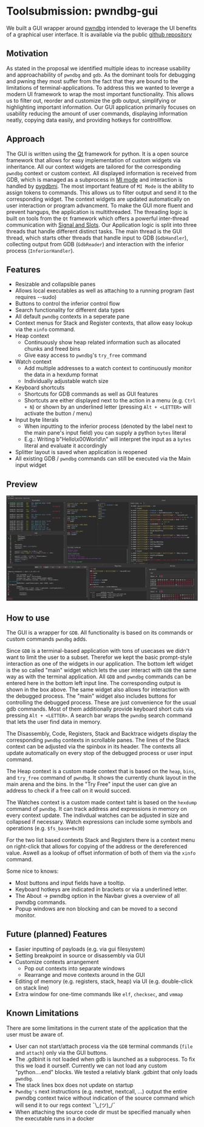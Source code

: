 # Toolsubmission: pwndbg-gui 

We built a GUI wrapper around [pwndbg](https://github.com/pwndbg/pwndbg) intended to leverage the UI benefits of a graphical user interface. It is available via the public [github repository](https://github.com/AlEscher/pwndbg-gui)


## Motivation

As stated in the proposal we identified multiple ideas to increase usability and approachability of `pwndbg` and `gdb`. As the dominant tools for debugging and pwning they most suffer from the fact that they are bound to the limitations of terminal-applications. To address this we wanted to leverge a modern UI framework to wrap the most important functionality. This allows us to filter out, reorder and customize the gdb output, simplifying or highlighting important information. Our GUI application primarily focuses on usability reducing the amount of user commands, displaying information neatly, copying data easily, and providing hotkeys for controllflow.    


## Approach

The GUI is written using the [Qt](https://doc.qt.io/qtforpython-6/) framework for python. It is a open source framework that allows for easy implementation of custom widgets via inheritance. All our context widgets are tailored for the corresponding `pwndbg` context or custom context. 
All displayed information is received from GDB, which is managed as a subprocess in [MI mode](https://ftp.gnu.org/old-gnu/Manuals/gdb/html_chapter/gdb_22.html) and interaction is handled by [pygdbmi](https://pypi.org/project/pygdbmi/). The most important feature of `MI Mode` is the ability to assign tokens to commands. This allows us to filter output and send it to the corresponding widget. The context widgets are updated automatically on user interaction or program advancment.
To make the GUI more fluent and prevent hangups, the application is multithreaded. The threading logic is built on tools from the `Qt` framework which offers a powerful inter-thread communication with [Signal and Slots](https://doc.qt.io/qt-6/signalsandslots.html).
Our Application logic is split into three threads that handle different distinct tasks.
The main thread is the GUI thread, which starts other threads that handle input to GDB (`GdbHandler`), collecting output from GDB (`GdbReader`) and interaction with the inferior process (`InferiorHandler`).


## Features

- Resizable and collapsible panes
- Allows local executables as well as attaching to a running program (last requires --sudo)
- Buttons to control the inferior control flow
- Search functionality for different data types
- All default `pwndbg` contexts in a seperate pane
- Context menus for Stack and Register contexts, that allow easy lookup via the `xinfo` command.
- Heap context
  - Continuously show heap related information such as allocated chunks and freed bins
  - Give easy access to `pwndbg`'s `try_free` command
- Watch context
  - Add multiple addresses to a watch context to continuously monitor the data in a hexdump format
  - Individually adjustable watch size 
- Keyboard shortcuts
  - Shortcuts for GDB commands as well as GUI features
  - Shortcuts are either displayed next to the action in a menu (e.g. `Ctrl + N`) or shown by an underlined letter (pressing `Alt + <LETTER>` will activate the button / menu)
- Input byte literals
  - When inputting to the inferior process (denoted by the label next to the main pane's input field) you can supply a python `bytes` literal
  - E.g.: Writing b"Hello\x00World\n" will interpret the input as a `bytes` literal and evaluate it accordingly
- Splitter layout is saved when application is reopened
- All existing GDB / `pwndbg` commands can still be executed via the Main input widget

## Preview

![Overview Running](./screenshots/OverviewRunning.png)


## How to use
The GUI is a wrapper for `GDB`. All functionality is based on its commands or custom commands `pwndbg` adds. 

Since `GDB` is a terminal-based application with tons of usecases we didn't want to limit the user to a subset. Therefor we kept the basic prompt-style interaction as one of the widgets in our application. The bottom left widget is the so called "main" widget which lets the user interact with `GDB` the same way as with the terminal application. All `GDB` and `pwndbg` commands can be entered here in the bottom left input line. The corresponding output is shown in the box above. The same widget also allows for interaction with the debugged process. The "main" widget also includes buttons for controlling the debugged process. These are just convenience for the usual gdb commands. Most of them additionally provide keyboard short cuts via pressing `Alt + <LETTER>`. A search bar wraps the `pwndbg` search command that lets the user find data in memory.

The Disassembly, Code, Registers, Stack and Backtrace widgets display the corresponding `pwndbg` contexts in scrollable panes. The lines of the Stack context can be adjusted via the spinbox in its header. The contexts all update automatically on every stop of the debugged process or user input command.

The Heap context is a custom made context that is based on the `heap`, `bins`, and `try_free` command of `pwndbg`. It shows the currently chunk layout in the main arena and the bins. In the "Try Free" input the user can give an address to check if a free call on it would succed. 

The Watches context is a custom made context taht is based on the `hexdump` command of `pwndbg`. It can track address and expressions in memory on every context update. The indivdual watches can be adjusted in size and collapsed if necessary. Watch expressions can include some symbols and operations (e.g. `$fs_base+0x30`) 

For the two list based contexts Stack and Registers there is a context menu on right-click that allows for copying of the address or the dereferenced value. Aswell as a lookup of offset information of both of them via the `xinfo` command.


Some nice to knows:
- Most buttons and input fields have a tooltip. 
- Keyboard hotkeys are indicated in brackets or via a underlined letter. 
- The About -> pwndbg option in the Navbar gives a overview of all pwndbg commands. 
- Popup windows are non blocking and can be moved to a second monitor.

## Future (planned) Features
- Easier inputting of payloads (e.g. via gui filesystem)
- Setting breakpoint in source or disassembly via GUI
- Customize contexts arrangement
  - Pop out contexts into separate windows
  - Rearrange and move contexts around in the GUI
- Editing of memory (e.g. registers, stack, heap) via UI (e.g. double-click on stack line)
- Extra window for one-time commands like `elf`, `checksec`, and `vmmap`


## Known Limitations
There are some limitations in the current state of the application that the user must be aware of. 
- User can not start/attach process via the `GDB` terminal commands (`file` and `attach`) only via the GUI buttons. 
- The .gdbinit is not loaded when gdb is launched as a subprocess. To fix this we load it ourself. Currently we can not load any custom
"python....end" blocks. We tested a relativly blank .gdbint that only loads `pwndbg`.
- The stack lines box does not update on startup
- `Pwndbg's` next instructions (e.g. nextret, nextcall, ...) output the entire pwndbg context twice without indication of the source command which will send it to our regs context  ¯\\\_(ツ)\_/¯
- When attaching the source code dir must be specified manually when the executable runs in a docker

